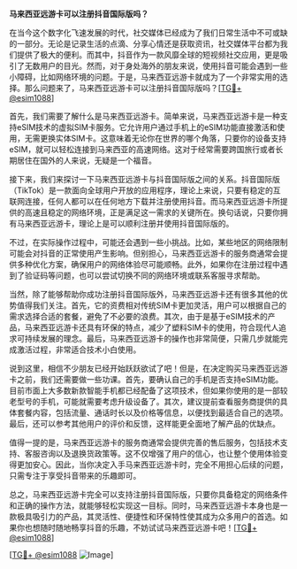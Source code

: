 **马来西亚远游卡可以注册抖音国际版吗？**

在当今这个数字化飞速发展的时代，社交媒体已经成为了我们日常生活中不可或缺的一部分。无论是记录生活的点滴、分享心情还是获取资讯，社交媒体平台都为我们提供了极大的便利。而其中，抖音作为一款风靡全球的短视频社交应用，更是吸引了无数用户的目光。然而，对于身处海外的朋友来说，使用抖音可能会遇到一些小障碍，比如网络环境的问题。于是，马来西亚远游卡就成为了一个非常实用的选择。那么问题来了，马来西亚远游卡可以注册抖音国际版吗？[[TG💪+ @esim1088](https://t.me/s/esim1088)]

首先，我们需要了解什么是马来西亚远游卡。简单来说，马来西亚远游卡是一种支持eSIM技术的虚拟SIM卡服务。它允许用户通过手机上的eSIM功能直接激活和使用，无需更换实体SIM卡。这意味着无论你在世界的哪个角落，只要你的设备支持eSIM，就可以轻松连接到马来西亚的高速网络。这对于经常需要跨国旅行或者长期居住在国外的人来说，无疑是一个福音。

接下来，我们来探讨一下马来西亚远游卡与抖音国际版之间的关系。抖音国际版（TikTok）是一款面向全球用户开放的应用程序，理论上来说，只要有稳定的互联网连接，任何人都可以在任何地方下载并注册使用抖音。而马来西亚远游卡所提供的高速且稳定的网络环境，正是满足这一需求的关键所在。换句话说，只要你拥有马来西亚远游卡，理论上是可以顺利注册并使用抖音国际版的。

不过，在实际操作过程中，可能还会遇到一些小挑战。比如，某些地区的网络限制可能会对抖音的正常使用产生影响。但别担心，马来西亚远游卡的服务商通常会提供多种优化方案，确保用户的网络体验尽可能顺畅。此外，如果你在注册过程中遇到了验证码等问题，也可以尝试切换不同的网络环境或联系客服寻求帮助。

当然，除了能够帮助你成功注册抖音国际版外，马来西亚远游卡还有很多其他的优势值得我们关注。首先，它的资费相对传统SIM卡更加灵活，用户可以根据自己的需求选择合适的套餐，避免了不必要的浪费。其次，由于是基于eSIM技术的产品，马来西亚远游卡还具有环保的特点，减少了塑料SIM卡的使用，符合现代人追求可持续发展的理念。最后，马来西亚远游卡的操作也非常简便，只需几步就能完成激活过程，非常适合技术小白使用。

说到这里，相信不少朋友已经开始跃跃欲试了吧！但是，在决定购买马来西亚远游卡之前，我们还需要做一些功课。首先，要确认自己的手机是否支持eSIM功能。目前市面上大多数新款智能手机都已经配备了这项技术，但如果你使用的是一部较老型号的手机，可能就需要考虑升级设备了。其次，建议提前查看服务商提供的具体套餐内容，包括流量、通话时长以及价格等信息，以便找到最适合自己的选项。最后，还可以参考其他用户的评价和反馈，这样能更全面地了解产品的优缺点。

值得一提的是，马来西亚远游卡的服务商通常会提供完善的售后服务，包括技术支持、客服咨询以及退换货政策等。这不仅增强了用户的信心，也让整个使用体验变得更加安心。因此，当你决定入手马来西亚远游卡时，完全不用担心后续的问题，只需专注于享受抖音带来的乐趣即可。

总之，马来西亚远游卡完全可以支持注册抖音国际版，只要你具备稳定的网络条件和正确的操作方法，就能够轻松实现这一目标。同时，马来西亚远游卡本身也是一款极具吸引力的产品，其灵活性、便捷性和环保特性使其成为众多用户的首选。如果你也想随时随地畅享抖音的乐趣，不妨试试马来西亚远游卡吧！[[TG💪+ @esim1088](https://t.me/s/esim1088)]

[[TG💪+ @esim1088](https://t.me/s/esim1088) ![Image](https://i.postimg.cc/4NQfJmqS/Snipaste-2025-05-13-00-14-12.png)]